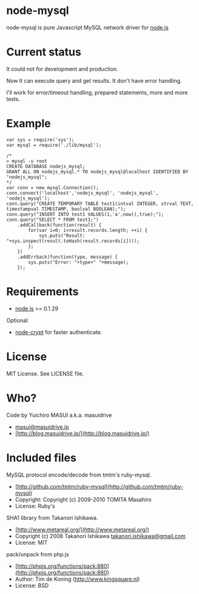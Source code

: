 # node-mysql

node-mysql is pure Javascript MySQL network driver for [node.js](http://nodejs.org/)


# Current status
It could not for development and production.

Now It can execute query and get results. It don't have error handling.

I'll work for error/timeout handling, prepared statements, more and more tests.


# Example

    var sys = require('sys');
    var mysql = require('./lib/mysql');
    
    /*
    > mysql -u root
    CREATE DATABASE nodejs_mysql;
    GRANT ALL ON nodejs_mysql.* TO nodejs_mysql@localhost IDENTIFIED BY "nodejs_mysql";
    */
    var conn = new mysql.Connection();
    conn.connect('localhost','nodejs_mysql', 'nodejs_mysql', 'nodejs_mysql');
    conn.query("CREATE TEMPORARY TABLE test1(intval INTEGER, strval TEXT, timestampval TIMESTAMP, boolval BOOLEAN);");
    conn.query("INSERT INTO test1 VALUES(1,'a',now(),true);");
    conn.query("SELECT * FROM test1;")
        .addCallback(function(result) {
            for(var i=0; i<result.records.length; ++i) {
                sys.puts("Result: "+sys.inspect(result.toHash(result.records[i])));
            };
        })
        .addErrback(function(type, message) {
            sys.puts("Error: "+type+" "+message);
        });

# Requirements

* [node.js](http://nodejs.org/) >= 0.1.29


Optional:

* [node-crypt](http://github.com/waveto/node-crypto) for faster authenticate.


# License

MIT License. See LICENSE file.


# Who?

Code by Yuichiro MASUI a.k.a. masuidrive

* <masui@masuidrive.jp>
* [http://blog.masuidrive.jp/](http://blog.masuidrive.jp/)


# Included files

MySQL protocol encode/decode from tmtm's ruby-mysql.

* [http://github.com/tmtm/ruby-mysql](http://github.com/tmtm/ruby-mysql)
* Copyright: Copyright (c) 2009-2010 TOMITA Masahiro 
* License: Ruby's

SHA1 library from Takanori Ishikawa.

* [http://www.metareal.org/](http://www.metareal.org/)
* Copyright (c) 2008  Takanori Ishikawa  <takanori.ishikawa@gmail.com>
* License: MIT

pack/unpack from php.js

* [http://phpjs.org/functions/pack:880](http://phpjs.org/functions/pack:880)
* Author: Tim de Koning (http://www.kingsquare.nl)
* License: BSD

